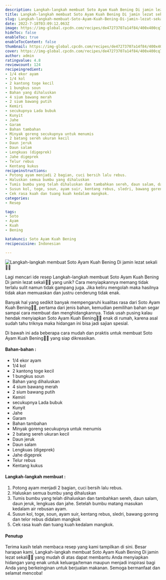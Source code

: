 ```yaml
---
description: Langkah-langkah membuat Soto Ayam Kuah Bening Di jamin lezat sekali"
title: Langkah-langkah membuat Soto Ayam Kuah Bening Di jamin lezat sekali
slug: Langkah-langkah-membuat-Soto-Ayam-Kuah-Bening-Di-jamin-lezat-sekali
date: 2022-7-18T03:09:12.063Z
image: https://img-global.cpcdn.com/recipes/de47273707a14f84/400x400cq70/photo.jpg
hideToc: false
enableToc: true
enableTocContent: false
thumbnail: https://img-global.cpcdn.com/recipes/de47273707a14f84/400x400cq70/photo.jpg
cover: https://img-global.cpcdn.com/recipes/de47273707a14f84/400x400cq70/photo.jpg
author: admin
ratingvalue: 4.8
reviewcount: 124
recipeingredient:
- 1/4 ekor ayam
- 1/4 kol
- 2 kantong toge kecil
- 1 bungkus soun
- Bahan yang dihaluskan
- 4 sium bawang merah
- 2 sium bawang putih
- Kemiri
- secukupnya Lada bubuk
- Kunyit
- Jahe
- Garam
- Bahan tambahan
- Minyak goreng secukupnya untuk menumis
- 2 batang sereh ukuran kecil
- Daun jeruk
- Daun salam
- Lengkuas (digeprek)
- Jahe digeprek
- Telur rebus
- Kentang kukus
recipeinstructions:
- Potong ayam menjadi 2 bagian, cuci bersih lalu rebus.
- Haluskan semua bumbu yang dihaluskan
- Tumis bumbu yang telah dihaluskan dan tambahkan sereh, daun salam, daun jeruk, lengkuas dan jahe. Setelah bumbu matang masukan kedalam air rebusan ayam.
- Susun kol, toge, soun, ayam suir, kentang rebus, sledri, bawang goreng dan telor rebus didalam mangkok
- Cek rasa kuah dan tuang kuah kedalam mangkok.
categories:
- Resep

tags:
- Soto
- Ayam
- Kuah
- Bening

katakunci: Soto Ayam Kuah Bening
recipecuisine: Indonesian

---
```


![Langkah-langkah membuat Soto Ayam Kuah Bening Di jamin lezat sekali👩‍🍳](https://img-global.cpcdn.com/recipes/de47273707a14f84/400x400cq70/photo.jpg)

Lagi mencari ide resep Langkah-langkah membuat Soto Ayam Kuah Bening Di jamin lezat sekali👩‍🍳 yang unik? Cara menyiapkannya memang tidak terlalu sulit namun tidak gampang juga. Jika keliru mengolah maka hasilnya tidak akan memuaskan dan justru cenderung tidak enak.

Banyak hal yang sedikit banyak mempengaruhi kualitas rasa dari Soto Ayam Kuah Bening👩‍🍳, pertama dari jenis bahan, kemudian pemilihan bahan segar sampai cara membuat dan menghidangkannya. Tidak usah pusing kalau hendak menyiapkan Soto Ayam Kuah Bening👩‍🍳 enak di rumah, karena asal sudah tahu triknya maka hidangan ini bisa jadi sajian spesial.

Di bawah ini ada beberapa cara mudah dan praktis untuk membuat Soto Ayam Kuah Bening👩‍🍳 yang siap dikreasikan.

<!--inarticleads1-->

#### Bahan-bahan :

- 1/4 ekor ayam
- 1/4 kol
- 2 kantong toge kecil
- 1 bungkus soun
- Bahan yang dihaluskan
- 4 sium bawang merah
- 2 sium bawang putih
- Kemiri
- secukupnya Lada bubuk
- Kunyit
- Jahe
- Garam
- Bahan tambahan
- Minyak goreng secukupnya untuk menumis
- 2 batang sereh ukuran kecil
- Daun jeruk
- Daun salam
- Lengkuas (digeprek)
- Jahe digeprek
- Telur rebus
- Kentang kukus

<!--inarticleads2-->

#### Langkah-langkah membuat :

1. Potong ayam menjadi 2 bagian, cuci bersih lalu rebus.
1. Haluskan semua bumbu yang dihaluskan
1. Tumis bumbu yang telah dihaluskan dan tambahkan sereh, daun salam, daun jeruk, lengkuas dan jahe. Setelah bumbu matang masukan kedalam air rebusan ayam.
1. Susun kol, toge, soun, ayam suir, kentang rebus, sledri, bawang goreng dan telor rebus didalam mangkok
1. Cek rasa kuah dan tuang kuah kedalam mangkok.

#### Penutup

Terima kasih telah membaca resep yang kami tampilkan di sini. Besar harapan kami, Langkah-langkah membuat Soto Ayam Kuah Bening Di jamin lezat sekali👩‍🍳 yang mudah di atas dapat membantu Anda menyiapkan hidangan yang enak untuk keluarga/teman maupun menjadi inspirasi bagi Anda yang berkeinginan untuk berjualan makanan. Semoga bermanfaat dan selamat mencoba!